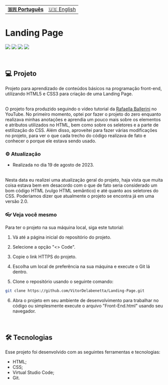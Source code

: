 <table align="left">
  <tr>
    <td>
      <b><a href="README-PT.md"> 🇧🇷 Português </a></b>
    </td>
    <td>
      <a href="README-US.md"> 🇺🇸 English </a>
    </td>
  </tr>
</table>

<br><br>

# Landing Page
![](https://img.shields.io/badge/HTML5-E34F26?style=for-the-badge&logo=html5&logoColor=white) <!-- HTML -->
![](https://img.shields.io/badge/CSS3-1572B6?style=for-the-badge&logo=css3&logoColor=white) <!-- CSS -->
![](https://img.shields.io/badge/Visual_Studio_Code-0078D4?style=for-the-badge&logo=visual%20studio%20code&logoColor=white) <!-- VSCode -->
![](https://img.shields.io/badge/Markdown-000000?style=for-the-badge&logo=markdown&logoColor=white) <!-- README -->

<br>

## 💻 Projeto

Projeto para aprendizado de conteúdos básicos na programação front-end, utilizando HTML5 e CSS3 para criação de uma Landing Page.

<br>
O projeto fora produzido seguindo o vídeo tutorial da <a href="https://www.youtube.com/watch?v=llF6vD-RljE">Rafaella Ballerini</a> no YouTube. No primeiro momento, optei por fazer o projeto do zero enquanto realizava minhas anotações e aprendia um pouco mais sobre os elementos e atributos utilizados no HTML, bem como sobre os seletores e a parte de estilização do CSS. Além disso, aproveitei para fazer várias modificações no projeto, para ver o que cada trecho do código realizava de fato e conhecer o porque ele estava sendo usado.

<br>

### ⚙ Atualização 
- Realizada no dia 19 de agosto de 2023.

<br>
Nesta data eu realizei uma atualização geral do projeto, haja vista que muita coisa estava bem em desacordo com o que de fato seria considerado um bom código HTML (vulgo HTML semântico) e até quanto aos seletores do CSS. Poderíamos dizer que atualmente o projeto se encontra já em uma versão 2.0.

### 👓 Veja você mesmo
Para ter o projeto na sua máquina local, siga este tutorial:
<br>

1. Vá até a página inicial do repositório do projeto.

2. Selecione a opção "<> Code".

3. Copie o link HTTPS do projeto.

4. Escolha um local de preferência na sua máquina e execute o Git lá dentro.

5. Clone o repositório usando o seguinte comando:

```bash
git clone https://github.com/VitorDelabenetta/Landing-Page.git
```
6. Abra o projeto em seu ambiente de desenvolvimento para trabalhar no código ou simplesmente execute o arquivo "Front-End.html" usando seu navegador.

<br>

## 🛠 Tecnologias

Esse projeto foi desenvolvido com as seguintes ferramentas e tecnologias:

- HTML;
- CSS;
- Virtual Studio Code;
- Git.